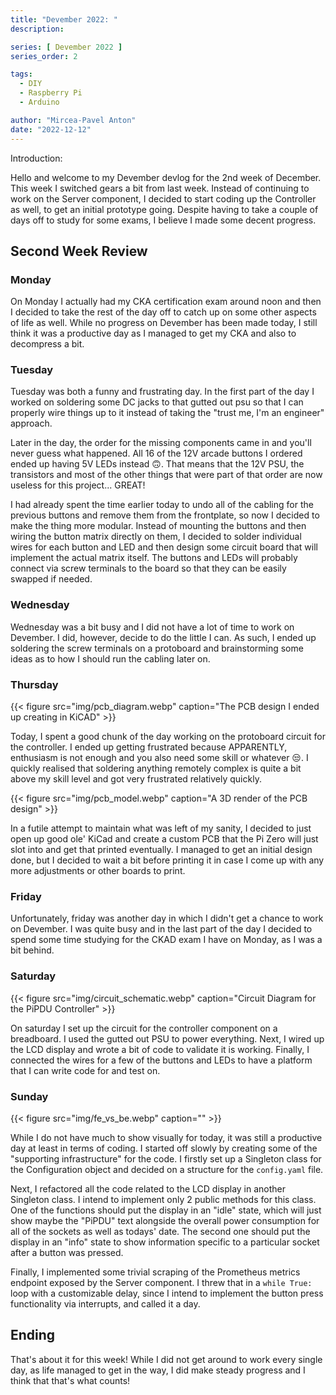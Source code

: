 ```yaml
---
title: "Devember 2022: "
description:

series: [ Devember 2022 ]
series_order: 2

tags:
  - DIY
  - Raspberry Pi
  - Arduino

author: "Mircea-Pavel Anton"
date: "2022-12-12"
---
```


Introduction:

Hello and welcome to my Devember devlog for the 2nd week of December. This week I switched gears a bit from last week. Instead of continuing to work on the Server component, I decided to start coding up the Controller as well, to get an initial prototype going. Despite having to take a couple of days off to study for some exams, I believe I made some decent progress.

## Second Week Review

### Monday

On Monday I actually had my CKA certification exam around noon and then I decided to take the rest of the day off to catch up on some other aspects of life as well. While no progress on Devember has been made today, I still think it was a productive day as I managed to get my CKA and also to decompress a bit.

### Tuesday

Tuesday was both a funny and frustrating day. In the first part of the day I worked on soldering some DC jacks to that gutted out psu so that I can properly wire things up to it instead of taking the "trust me, I'm an engineer" approach.

Later in the day, the order for the missing components came in and you'll never guess what happened. All 16 of the 12V arcade buttons I ordered ended up having 5V LEDs instead 🙃. That means that the 12V PSU, the transistors and most of the other things that were part of that order are now useless for this project... GREAT!

I had already spent the time earlier today to undo all of the cabling for the previous buttons and remove them from the frontplate, so now I decided to make the thing more modular. Instead of mounting the buttons and then wiring the button matrix directly on them, I decided to solder individual wires for each button and LED and then design some circuit board that will implement the actual matrix itself. The buttons and LEDs will probably connect via screw terminals to the board so that they can be easily swapped if needed.

### Wednesday

Wednesday was a bit busy and I did not have a lot of time to work on Devember. I did, however, decide to do the little I can. As such, I ended up soldering the screw terminals on a protoboard and brainstorming some ideas as to how I should run the cabling later on.

### Thursday

{{< figure src="img/pcb_diagram.webp" caption="The PCB design I ended up creating in KiCAD" >}}

Today, I spent a good chunk of the day working on the protoboard circuit for the controller. I ended up getting frustrated because APPARENTLY, enthusiasm is not enough and you also need some skill or whatever 😒. I quickly realised that soldering anything remotely complex is quite a bit above my skill level and got very frustrated relatively quickly.

{{< figure src="img/pcb_model.webp" caption="A 3D render of the PCB design" >}}

In a futile attempt to maintain what was left of my sanity, I decided to just open up good ole' KiCad and create a custom PCB that the Pi Zero will just slot into and get that printed eventually. I managed to get an initial design done, but I decided to wait a bit before printing it in case I come up with any more adjustments or other boards to print.

### Friday

Unfortunately, friday was another day in which I didn't get a chance to work on Devember. I was quite busy and in the last part of the day I decided to spend some time studying for the CKAD exam I have on Monday, as I was a bit behind.

### Saturday

{{< figure src="img/circuit_schematic.webp" caption="Circuit Diagram for the PiPDU Controller" >}}

On saturday I set up the circuit for the controller component on a breadboard. I used the gutted out PSU to power everything. Next, I wired up the LCD display and wrote a bit of code to validate it is working. Finally, I connected the wires for a few of the buttons and LEDs to have a platform that I can write code for and test on.

### Sunday

{{< figure src="img/fe_vs_be.webp" caption="" >}}

While I do not have much to show visually for today, it was still a productive day at least in terms of coding. I started off slowly by creating some of the "supporting infrastructure" for the code. I firstly set up a Singleton class for the Configuration object and decided on a structure for the `config.yaml` file.

Next, I refactored all the code related to the LCD display in another Singleton class. I intend to implement only 2 public methods for this class. One of the functions should put the display in an "idle" state, which will just show maybe the "PiPDU" text alongside the overall power consumption for all of the sockets as well as todays' date. The second one should put the display in an "info" state to show information specific to a particular socket after a button was pressed.

Finally, I implemented some trivial scraping of the Prometheus metrics endpoint exposed by the Server component. I threw that in a `while True:` loop with a customizable delay, since I intend to implement the button press functionality via interrupts, and called it a day.

## Ending

That's about it for this week! While I did not get around to work every single day, as life managed to get in the way, I did make steady progress and I think that that's what counts!
